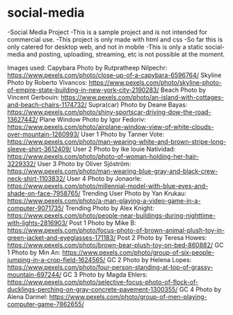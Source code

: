 # social-media
-Social Media Project
-This is a sample project and is not intended for commercial use.
-This project is only made with html and css
-So far this is only catered for desktop web, and not in mobile
-This is only a static social-media and posting, uploading, streaming, etc is not possible at the moment.

Images used:
Capybara Photo by Rutpratheep Nilpechr: https://www.pexels.com/photo/close-up-of-a-capybara-6596764/
Skyline Photo by Roberto Vivancos: https://www.pexels.com/photo/skyline-photo-of-empire-state-building-in-new-york-city-2190283/
Beach Photo by Vincent Gerbouin: https://www.pexels.com/photo/an-island-with-cottages-and-beach-chairs-1174732/
Supra(car) Photo by Deane Bayas: https://www.pexels.com/photo/shiny-sportscar-driving-dow-the-road-13627442/
Plane Window Photo by Igor Fedoriv: https://www.pexels.com/photo/airplane-window-view-of-white-clouds-over-mountain-1260993/
User 1 Photo by Tanner Vote: https://www.pexels.com/photo/man-wearing-white-and-brown-stripe-long-sleeve-shirt-3612409/
User 2 Photo by Ike  louie  Natividad: https://www.pexels.com/photo/photo-of-woman-holding-her-hair-3229332/
User 3 Photo by Oliver Sjöström: https://www.pexels.com/photo/man-wearing-blue-gray-and-black-crew-neck-shirt-1103832/
User 4 Photo by Jonaorle: https://www.pexels.com/photo/millennial-model-with-blue-eyes-and-shade-on-face-7958765/
Trending User Photo by Yan Krukau: https://www.pexels.com/photo/a-man-playing-a-video-game-in-a-computer-9071735/
Trending Photo by Alex Knight: https://www.pexels.com/photo/people-near-buildings-during-nighttime-with-lights-2816903/
Post 1 Photo by Mike B: https://www.pexels.com/photo/focus-photo-of-brown-animal-plush-toy-in-green-jacket-and-eyeglasses-171183/
Post 2 Photo by Teresa Howes: https://www.pexels.com/photo/brown-bear-plush-toy-on-bed-860882/
GC 1 Photo by Min An: https://www.pexels.com/photo/group-of-six-people-jumping-in-a-crop-field-1624565/
GC 2 Photo by Helena Lopes: https://www.pexels.com/photo/four-person-standing-at-top-of-grassy-mountain-697244/
GC 3 Photo by Magda Ehlers: https://www.pexels.com/photo/selective-focus-photo-of-flock-of-ducklings-perching-on-gray-concrete-pavement-1300355/
GC 4 Photo by Alena Darmel: https://www.pexels.com/photo/group-of-men-playing-computer-game-7862655/
